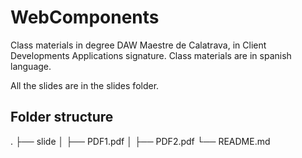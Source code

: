 # WebComponents

Class materials in degree DAW Maestre de Calatrava, in Client Developments Applications signature. Class materials are in spanish language.

All the slides are in the slides folder.

## Folder structure

.
├── slide
│   ├── PDF1.pdf
│   ├── PDF2.pdf
└── README.md